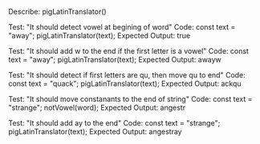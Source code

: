 Describe: pigLatinTranslator()

Test: "It should detect vowel at begining of word"
Code:
const text = "away";
pigLatinTranslator(text);
Expected Output: true

Test: "It should add w to the end if the first letter is a vowel"
Code:
const text = "away";
pigLatinTranslator(text);
Expected Output: awayw

Test: "It should detect if first letters are qu, then move qu to end"
Code:
const text = "quack";
pigLatinTranslator(text);
Expected Output: ackqu

Test: "It should move constanants to the end of string"
Code:
const text = "strange";
notVowel(word);
Expected Output: angestr

Test: "It should add ay to the end"
Code:
const text = "strange";
pigLatinTranslator(text);
Expected Output: angestray

